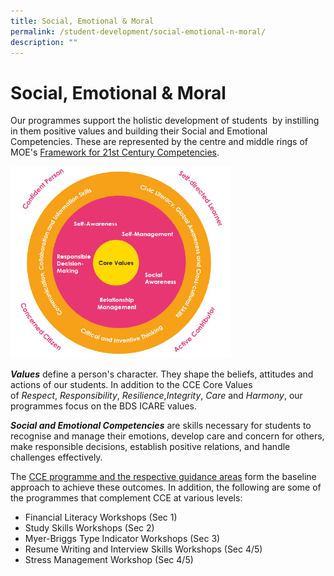 ```yaml
---
title: Social, Emotional & Moral
permalink: /student-development/social-emotional-n-moral/
description: ""
---
```

Social, Emotional & Moral
=========================


Our programmes support the holistic development of students  by instilling in them positive values and building their Social and Emotional Competencies. These are represented by the centre and middle rings of MOE's [Framework for 21st Century Competencies](https://www.moe.gov.sg/education-in-sg/21st-century-competencies).

<img src="/images/21CC%20Framework.png"  
style="width:70%">

<i><b>Values</b></i> define a person's character. They shape the beliefs, attitudes and actions of our students. In addition to the CCE Core Values of _Respect_, _Responsibility_, _Resilience_,_Integrity_, _Care_ and _Harmony_, our programmes focus on the BDS ICARE values.

  

<i><b>Social and Emotional Competencies</b></i> are skills necessary for students to recognise and manage their emotions, develop care and concern for others, make responsible decisions, establish positive relations, and handle challenges effectively.


The [CCE programme and the respective guidance areas](/student-development/character-and-citizenship-education) form the baseline approach to achieve these outcomes. In addition, the following are some of the programmes that complement CCE at various levels:

* Financial Literacy Workshops (Sec 1)
* Study Skills Workshops (Sec 2)
* Myer-Briggs Type Indicator Workshops (Sec 3)
* Resume Writing and Interview Skills Workshops (Sec 4/5)
* Stress Management Workshop (Sec 4/5)